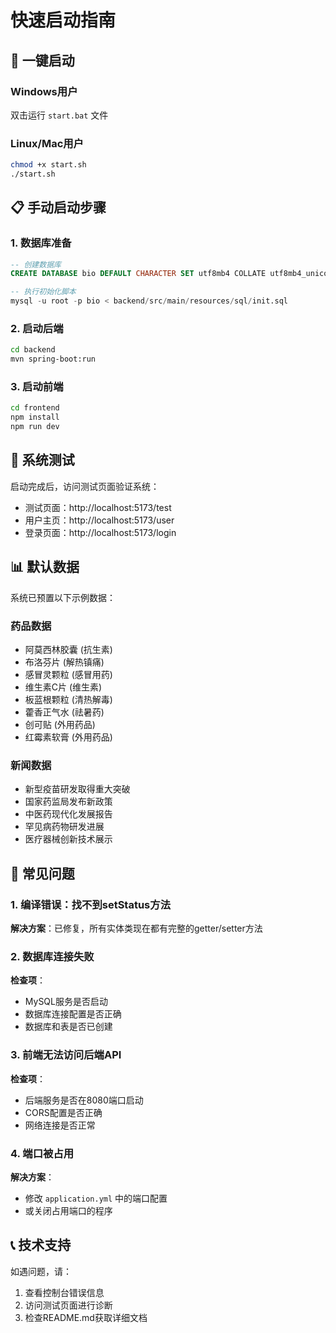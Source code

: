 # 快速启动指南

## 🚀 一键启动

### Windows用户
双击运行 `start.bat` 文件

### Linux/Mac用户
```bash
chmod +x start.sh
./start.sh
```

## 📋 手动启动步骤

### 1. 数据库准备
```sql
-- 创建数据库
CREATE DATABASE bio DEFAULT CHARACTER SET utf8mb4 COLLATE utf8mb4_unicode_ci;

-- 执行初始化脚本
mysql -u root -p bio < backend/src/main/resources/sql/init.sql
```

### 2. 启动后端
```bash
cd backend
mvn spring-boot:run
```

### 3. 启动前端
```bash
cd frontend
npm install
npm run dev
```

## 🔧 系统测试

启动完成后，访问测试页面验证系统：
- 测试页面：http://localhost:5173/test
- 用户主页：http://localhost:5173/user
- 登录页面：http://localhost:5173/login

## 📊 默认数据

系统已预置以下示例数据：

### 药品数据
- 阿莫西林胶囊 (抗生素)
- 布洛芬片 (解热镇痛)
- 感冒灵颗粒 (感冒用药)
- 维生素C片 (维生素)
- 板蓝根颗粒 (清热解毒)
- 藿香正气水 (祛暑药)
- 创可贴 (外用药品)
- 红霉素软膏 (外用药品)

### 新闻数据
- 新型疫苗研发取得重大突破
- 国家药监局发布新政策
- 中医药现代化发展报告
- 罕见病药物研发进展
- 医疗器械创新技术展示

## 🐛 常见问题

### 1. 编译错误：找不到setStatus方法
**解决方案**：已修复，所有实体类现在都有完整的getter/setter方法

### 2. 数据库连接失败
**检查项**：
- MySQL服务是否启动
- 数据库连接配置是否正确
- 数据库和表是否已创建

### 3. 前端无法访问后端API
**检查项**：
- 后端服务是否在8080端口启动
- CORS配置是否正确
- 网络连接是否正常

### 4. 端口被占用
**解决方案**：
- 修改 `application.yml` 中的端口配置
- 或关闭占用端口的程序

## 📞 技术支持

如遇问题，请：
1. 查看控制台错误信息
2. 访问测试页面进行诊断
3. 检查README.md获取详细文档 